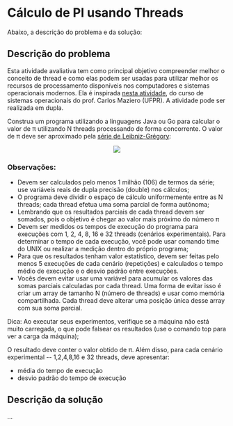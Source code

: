 
# Cálculo de PI usando Threads

Abaixo, a descrição do problema e da solução:

## Descrição do problema

Esta atividade avaliativa tem como principal objetivo compreender melhor o conceito de thread e como elas podem ser usadas para utilizar melhor os recursos de processamento disponíveis nos computadores e sistemas operacionais modernos. Ela é inspirada [nesta atividade](http://wiki.inf.ufpr.br/maziero/doku.php?id=so:calculo_de_pi_com_threads), do curso de sistemas operacionais do prof. Carlos Maziero (UFPR). A atividade pode ser realizada em dupla.

Construa um programa utilizando a linguagens Java ou Go para calcular o valor de π utilizando N threads processando de forma concorrente. O valor de π deve ser aproximado pela [série de Leibniz-Grégory](https://pt.wikipedia.org/wiki/F%C3%B3rmula_de_Leibniz_para_%CF%80):

<p align="center">
  <img src="http://wiki.inf.ufpr.br/maziero/lib/exe/fetch.php?cache=&media=so:calcpi.png" />
</p>

### Observações:

- Devem ser calculados pelo menos 1 milhão (106) de termos da série; use variáveis reais de dupla precisão (double) nos cálculos;
- O programa deve dividir o espaço de cálculo uniformemente entre as N threads; cada thread efetua uma soma parcial de forma autônoma;
- Lembrando que os resultados parciais de cada thread devem ser somados, pois o objetivo é chegar ao valor mais próximo do número π
- Devem ser medidos os tempos de execução do programa para execuções com 1, 2, 4, 8, 16 e 32 threads (cenários experimentais). Para determinar o tempo de cada execução, você pode usar comando time do UNIX ou realizar a medição dentro do próprio programa;
- Para que os resultados tenham valor estatístico, devem ser feitas pelo menos 5 execuções de cada cenário (repetições) e calculados o tempo médio de execução e o desvio padrão entre execuções.
- Vocês devem evitar usar uma variável para acumular os valores das somas parciais calculadas por cada thread. Uma forma de evitar isso é criar um array de tamanho N (número de threads) e usar como memória compartilhada. Cada thread deve alterar uma posição única desse array com sua soma parcial.

Dica: Ao executar seus experimentos, verifique se a máquina não está muito carregada, o que pode falsear os resultados (use o comando top para ver a carga da máquina);

O resultado deve conter o valor obtido de π. Além disso, para cada cenário experimental -- 1,2,4,8,16 e 32 threads, deve apresentar:
- média do tempo de execução
- desvio padrão do tempo de execução

## Descrição da solução

...
